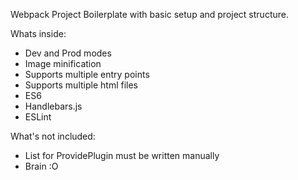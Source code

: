 Webpack Project Boilerplate with basic setup and project structure.

Whats inside:
- Dev and Prod modes
- Image minification
- Supports multiple entry points
- Supports multiple html files
- ES6
- Handlebars.js
- ESLint

What's not included:
- List for ProvidePlugin must be written manually
- Brain :O

